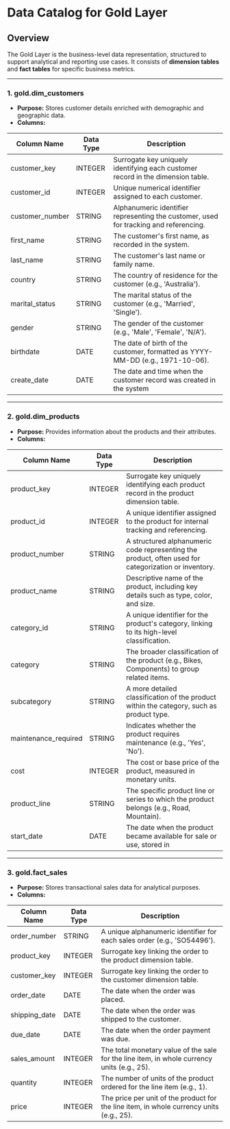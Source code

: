 # Data Catalog for Gold Layer

## Overview
The Gold Layer is the business-level data representation, structured to support analytical and reporting use cases. It consists of **dimension tables** and **fact tables** for specific business metrics.

---

### 1. **gold.dim_customers**
- **Purpose:** Stores customer details enriched with demographic and geographic data.
- **Columns:**

| Column Name      | Data Type     | Description                                                                                   |
|------------------|---------------|-----------------------------------------------------------------------------------------------|
| customer_key     | INTEGER           | Surrogate key uniquely identifying each customer record in the dimension table.               |
| customer_id      | INTEGER           | Unique numerical identifier assigned to each customer.                                        |
| customer_number  | STRING  | Alphanumeric identifier representing the customer, used for tracking and referencing.         |
| first_name       | STRING  | The customer's first name, as recorded in the system.                                         |
| last_name        | STRING  | The customer's last name or family name.                                                     |
| country          | STRING  | The country of residence for the customer (e.g., 'Australia').                               |
| marital_status   | STRING  | The marital status of the customer (e.g., 'Married', 'Single').                              |
| gender           | STRING  | The gender of the customer (e.g., 'Male', 'Female', 'N/A').                                  |
| birthdate        | DATE          | The date of birth of the customer, formatted as YYYY-MM-DD (e.g., 1971-10-06).               |
| create_date      | DATE          | The date and time when the customer record was created in the system|

---

### 2. **gold.dim_products**
- **Purpose:** Provides information about the products and their attributes.
- **Columns:**

| Column Name         | Data Type     | Description                                                                                   |
|---------------------|---------------|-----------------------------------------------------------------------------------------------|
| product_key         | INTEGER           | Surrogate key uniquely identifying each product record in the product dimension table.         |
| product_id          | INTEGER           | A unique identifier assigned to the product for internal tracking and referencing.            |
| product_number      | STRING  | A structured alphanumeric code representing the product, often used for categorization or inventory. |
| product_name        | STRING  | Descriptive name of the product, including key details such as type, color, and size.         |
| category_id         | STRING  | A unique identifier for the product's category, linking to its high-level classification.     |
| category            | STRING  | The broader classification of the product (e.g., Bikes, Components) to group related items.  |
| subcategory         | STRING  | A more detailed classification of the product within the category, such as product type.      |
| maintenance_required| STRING  | Indicates whether the product requires maintenance (e.g., 'Yes', 'No').                       |
| cost                | INTEGER           | The cost or base price of the product, measured in monetary units.                            |
| product_line        | STRING  | The specific product line or series to which the product belongs (e.g., Road, Mountain).      |
| start_date          | DATE          | The date when the product became available for sale or use, stored in|

---

### 3. **gold.fact_sales**
- **Purpose:** Stores transactional sales data for analytical purposes.
- **Columns:**

| Column Name     | Data Type     | Description                                                                                   |
|-----------------|---------------|-----------------------------------------------------------------------------------------------|
| order_number    | STRING  | A unique alphanumeric identifier for each sales order (e.g., 'SO54496').                      |
| product_key     | INTEGER           | Surrogate key linking the order to the product dimension table.                               |
| customer_key    | INTEGER           | Surrogate key linking the order to the customer dimension table.                              |
| order_date      | DATE          | The date when the order was placed.                                                           |
| shipping_date   | DATE          | The date when the order was shipped to the customer.                                          |
| due_date        | DATE          | The date when the order payment was due.                                                      |
| sales_amount    | INTEGER           | The total monetary value of the sale for the line item, in whole currency units (e.g., 25).   |
| quantity        | INTEGER           | The number of units of the product ordered for the line item (e.g., 1).                       |
| price           | INTEGER           | The price per unit of the product for the line item, in whole currency units (e.g., 25).      |
